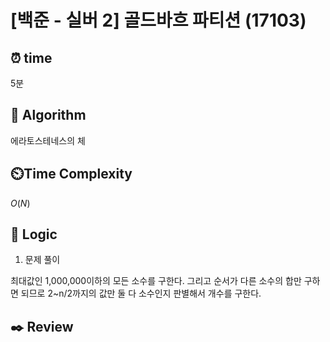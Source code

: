 # [백준 - 실버 2] 골드바흐 파티션 (17103)

## ⏰  **time**

5분

## :pushpin: **Algorithm**

에라토스테네스의 체

## ⏲️**Time Complexity**

$O(N)$

## :round_pushpin: **Logic**
1. 문제 풀이

최대값인 1,000,000이하의 모든 소수를 구한다. 그리고 순서가 다른 소수의 합만 구하면 되므로 2~n/2까지의 값만 둘 다 소수인지 판별해서 개수를 구한다. 


## :black_nib: **Review**